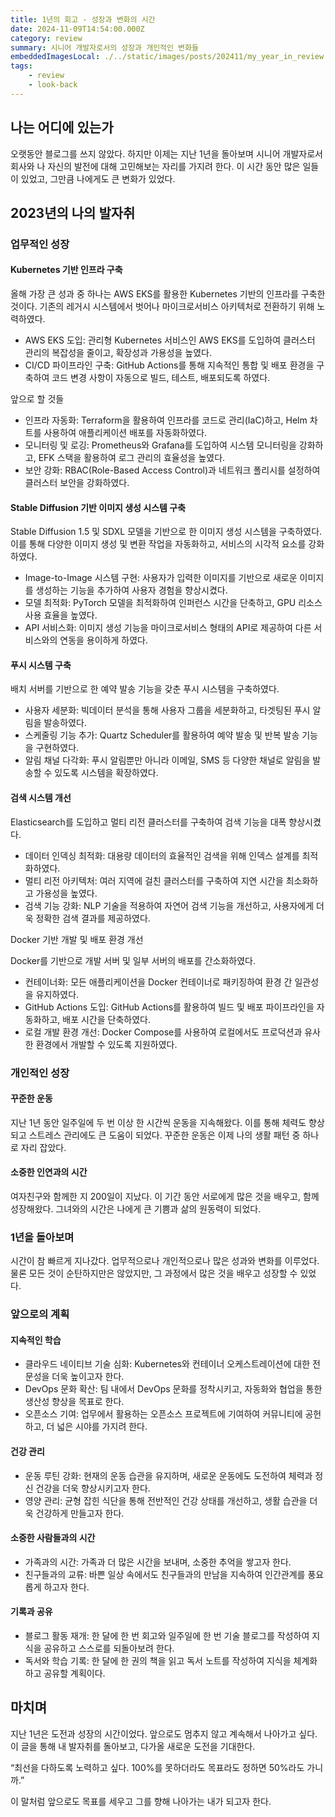 ```yaml
---
title: 1년의 회고 - 성장과 변화의 시간
date: 2024-11-09T14:54:00.000Z
category: review
summary: 시니어 개발자로서의 성장과 개인적인 변화들
embeddedImagesLocal: ./../static/images/posts/202411/my_year_in_review.jpg
tags:
    - review
    - look-back
---
```


## 나는 어디에 있는가

오랫동안 블로그를 쓰지 않았다. 하지만 이제는 지난 1년을 돌아보며 시니어 개발자로서 회사와 나 자신의 발전에 대해 고민해보는 자리를 가지려 한다. 이 시간 동안 많은 일들이 있었고, 그만큼 나에게도 큰 변화가 있었다.

## 2023년의 나의 발자취

### 업무적인 성장

#### Kubernetes 기반 인프라 구축

올해 가장 큰 성과 중 하나는 AWS EKS를 활용한 Kubernetes 기반의 인프라를 구축한 것이다. 기존의 레거시 시스템에서 벗어나 마이크로서비스 아키텍처로 전환하기 위해 노력하였다.

- AWS EKS 도입: 관리형 Kubernetes 서비스인 AWS EKS를 도입하여 클러스터 관리의 복잡성을 줄이고, 확장성과 가용성을 높였다.
- CI/CD 파이프라인 구축: GitHub Actions를 통해 지속적인 통합 및 배포 환경을 구축하여 코드 변경 사항이 자동으로 빌드, 테스트, 배포되도록 하였다.

앞으로 할 것들

- 인프라 자동화: Terraform을 활용하여 인프라를 코드로 관리(IaC)하고, Helm 차트를 사용하여 애플리케이션 배포를 자동화하였다.
- 모니터링 및 로깅: Prometheus와 Grafana를 도입하여 시스템 모니터링을 강화하고, EFK 스택을 활용하여 로그 관리의 효율성을 높였다.
- 보안 강화: RBAC(Role-Based Access Control)과 네트워크 폴리시를 설정하여 클러스터 보안을 강화하였다.

#### Stable Diffusion 기반 이미지 생성 시스템 구축

Stable Diffusion 1.5 및 SDXL 모델을 기반으로 한 이미지 생성 시스템을 구축하였다. 이를 통해 다양한 이미지 생성 및 변환 작업을 자동화하고, 서비스의 시각적 요소를 강화하였다.

- Image-to-Image 시스템 구현: 사용자가 입력한 이미지를 기반으로 새로운 이미지를 생성하는 기능을 추가하여 사용자 경험을 향상시켰다.
- 모델 최적화: PyTorch 모델을 최적화하여 인퍼런스 시간을 단축하고, GPU 리소스 사용 효율을 높였다.
- API 서비스화: 이미지 생성 기능을 마이크로서비스 형태의 API로 제공하여 다른 서비스와의 연동을 용이하게 하였다.

#### 푸시 시스템 구축

배치 서버를 기반으로 한 예약 발송 기능을 갖춘 푸시 시스템을 구축하였다.

- 사용자 세분화: 빅데이터 분석을 통해 사용자 그룹을 세분화하고, 타겟팅된 푸시 알림을 발송하였다.
- 스케줄링 기능 추가: Quartz Scheduler를 활용하여 예약 발송 및 반복 발송 기능을 구현하였다.
- 알림 채널 다각화: 푸시 알림뿐만 아니라 이메일, SMS 등 다양한 채널로 알림을 발송할 수 있도록 시스템을 확장하였다.

#### 검색 시스템 개선

Elasticsearch를 도입하고 멀티 리전 클러스터를 구축하여 검색 기능을 대폭 향상시켰다.

- 데이터 인덱싱 최적화: 대용량 데이터의 효율적인 검색을 위해 인덱스 설계를 최적화하였다.
- 멀티 리전 아키텍처: 여러 지역에 걸친 클러스터를 구축하여 지연 시간을 최소화하고 가용성을 높였다.
- 검색 기능 강화: NLP 기술을 적용하여 자연어 검색 기능을 개선하고, 사용자에게 더욱 정확한 검색 결과를 제공하였다.

Docker 기반 개발 및 배포 환경 개선

Docker를 기반으로 개발 서버 및 일부 서버의 배포를 간소화하였다.

- 컨테이너화: 모든 애플리케이션을 Docker 컨테이너로 패키징하여 환경 간 일관성을 유지하였다.
- GitHub Actions 도입: GitHub Actions를 활용하여 빌드 및 배포 파이프라인을 자동화하고, 배포 시간을 단축하였다.
- 로컬 개발 환경 개선: Docker Compose를 사용하여 로컬에서도 프로덕션과 유사한 환경에서 개발할 수 있도록 지원하였다.

### 개인적인 성장

#### 꾸준한 운동

지난 1년 동안 일주일에 두 번 이상 한 시간씩 운동을 지속해왔다. 이를 통해 체력도 향상되고 스트레스 관리에도 큰 도움이 되었다. 꾸준한 운동은 이제 나의 생활 패턴 중 하나로 자리 잡았다.

#### 소중한 인연과의 시간

여자친구와 함께한 지 200일이 지났다. 이 기간 동안 서로에게 많은 것을 배우고, 함께 성장해왔다. 그녀와의 시간은 나에게 큰 기쁨과 삶의 원동력이 되었다.

### 1년을 돌아보며

시간이 참 빠르게 지나갔다. 업무적으로나 개인적으로나 많은 성과와 변화를 이루었다. 물론 모든 것이 순탄하지만은 않았지만, 그 과정에서 많은 것을 배우고 성장할 수 있었다.

### 앞으로의 계획

#### 지속적인 학습

- 클라우드 네이티브 기술 심화: Kubernetes와 컨테이너 오케스트레이션에 대한 전문성을 더욱 높이고자 한다.
- DevOps 문화 확산: 팀 내에서 DevOps 문화를 정착시키고, 자동화와 협업을 통한 생산성 향상을 목표로 한다.
- 오픈소스 기여: 업무에서 활용하는 오픈소스 프로젝트에 기여하여 커뮤니티에 공헌하고, 더 넓은 시야를 가지려 한다.

#### 건강 관리

- 운동 루틴 강화: 현재의 운동 습관을 유지하며, 새로운 운동에도 도전하여 체력과 정신 건강을 더욱 향상시키고자 한다.
- 영양 관리: 균형 잡힌 식단을 통해 전반적인 건강 상태를 개선하고, 생활 습관을 더욱 건강하게 만들고자 한다.

#### 소중한 사람들과의 시간

- 가족과의 시간: 가족과 더 많은 시간을 보내며, 소중한 추억을 쌓고자 한다.
- 친구들과의 교류: 바쁜 일상 속에서도 친구들과의 만남을 지속하여 인간관계를 풍요롭게 하고자 한다.

#### 기록과 공유

- 블로그 활동 재개: 한 달에 한 번 회고와 일주일에 한 번 기술 블로그를 작성하여 지식을 공유하고 스스로를 되돌아보려 한다.
- 독서와 학습 기록: 한 달에 한 권의 책을 읽고 독서 노트를 작성하여 지식을 체계화하고 공유할 계획이다.

## 마치며

지난 1년은 도전과 성장의 시간이었다. 앞으로도 멈추지 않고 계속해서 나아가고 싶다. 이 글을 통해 내 발자취를 돌아보고, 다가올 새로운 도전을 기대한다.

“최선을 다하도록 노력하고 싶다. 100%를 못하더라도 목표라도 정하면 50%라도 가니까.”

이 말처럼 앞으로도 목표를 세우고 그를 향해 나아가는 내가 되고자 한다.
